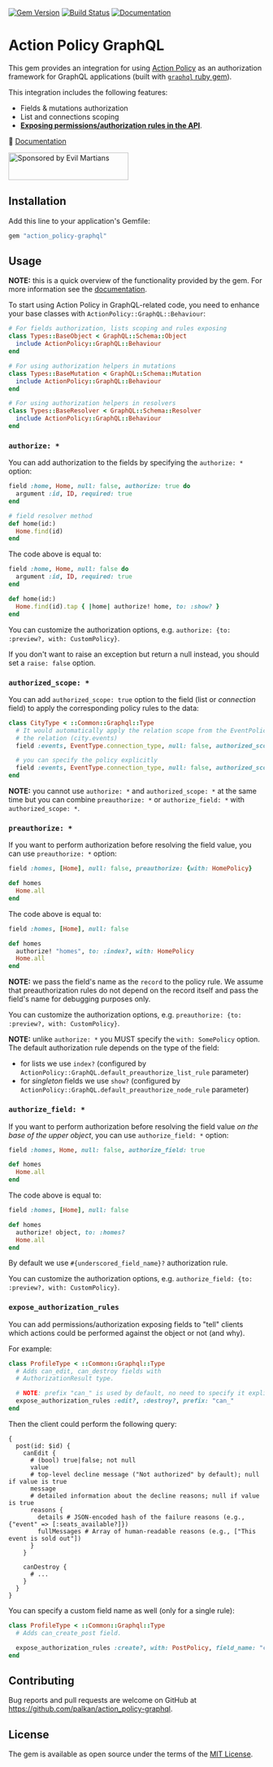[![Gem Version](https://badge.fury.io/rb/action_policy-graphql.svg)](https://badge.fury.io/rb/action_policy-graphql)
[![Build Status](https://travis-ci.org/palkan/action_policy-graphql.svg?branch=master)](https://travis-ci.org/palkan/action_policy-graphql)
[![Documentation](https://img.shields.io/badge/docs-link-brightgreen.svg)](https://actionpolicy.evilmartians.io/#/graphql)

# Action Policy GraphQL

This gem provides an integration for using [Action Policy](https://github.com/palkan/action_policy) as an authorization framework for GraphQL applications (built with [`graphql` ruby gem](https://graphql-ruby.org)).

This integration includes the following features:

- Fields & mutations authorization
- List and connections scoping
- [**Exposing permissions/authorization rules in the API**](https://evilmartians.com/chronicles/exposing-permissions-in-graphql-apis-with-action-policy).

📑 [Documentation](https://actionpolicy.evilmartians.io/#/graphql)

<a href="https://evilmartians.com/?utm_source=action_policy-graphql">
<img src="https://evilmartians.com/badges/sponsored-by-evil-martians.svg" alt="Sponsored by Evil Martians" width="236" height="54"></a>

## Installation

Add this line to your application's Gemfile:

```ruby
gem "action_policy-graphql"
```

## Usage

**NOTE:** this is a quick overview of the functionality provided by the gem. For more information see the [documentation](https://actionpolicy.evilmartians.io/#/graphql).

To start using Action Policy in GraphQL-related code, you need to enhance your base classes with `ActionPolicy::GraphQL::Behaviour`:

```ruby
# For fields authorization, lists scoping and rules exposing
class Types::BaseObject < GraphQL::Schema::Object
  include ActionPolicy::GraphQL::Behaviour
end

# For using authorization helpers in mutations
class Types::BaseMutation < GraphQL::Schema::Mutation
  include ActionPolicy::GraphQL::Behaviour
end

# For using authorization helpers in resolvers
class Types::BaseResolver < GraphQL::Schema::Resolver
  include ActionPolicy::GraphQL::Behaviour
end
```

### `authorize: *`

You can add authorization to the fields by specifying the `authorize: *` option:

```ruby
field :home, Home, null: false, authorize: true do
  argument :id, ID, required: true
end

# field resolver method
def home(id:)
  Home.find(id)
end
```

The code above is equal to:

```ruby
field :home, Home, null: false do
  argument :id, ID, required: true
end

def home(id:)
  Home.find(id).tap { |home| authorize! home, to: :show? }
end
```

You can customize the authorization options, e.g. `authorize: {to: :preview?, with: CustomPolicy}`.

If you don't want to raise an exception but return a null instead, you should set a `raise: false` option.

### `authorized_scope: *`

You can add `authorized_scope: true` option to the field (list or _connection_ field) to
apply the corresponding policy rules to the data:

```ruby
class CityType < ::Common::Graphql::Type
  # It would automatically apply the relation scope from the EventPolicy to
  # the relation (city.events)
  field :events, EventType.connection_type, null: false, authorized_scope: true

  # you can specify the policy explicitly
  field :events, EventType.connection_type, null: false, authorized_scope: {with: CustomEventPolicy}
end
```

**NOTE:** you cannot use `authorize: *` and `authorized_scope: *` at the same time but you can combine `preauthorize: *` or `authorize_field: *` with `authorized_scope: *`.

### `preauthorize: *`

If you want to perform authorization before resolving the field value, you can use `preauthorize: *` option:

```ruby
field :homes, [Home], null: false, preauthorize: {with: HomePolicy}

def homes
  Home.all
end
```

The code above is equal to:

```ruby
field :homes, [Home], null: false

def homes
  authorize! "homes", to: :index?, with: HomePolicy
  Home.all
end
```

**NOTE:** we pass the field's name as the `record` to the policy rule. We assume that preauthorization rules do not depend on
the record itself and pass the field's name for debugging purposes only.

You can customize the authorization options, e.g. `preauthorize: {to: :preview?, with: CustomPolicy}`.

**NOTE:** unlike `authorize: *` you MUST specify the `with: SomePolicy` option.
The default authorization rule depends on the type of the field:

- for lists we use `index?` (configured by `ActionPolicy::GraphQL.default_preauthorize_list_rule` parameter)
- for _singleton_ fields we use `show?` (configured by `ActionPolicy::GraphQL.default_preauthorize_node_rule` parameter)

### `authorize_field: *`

If you want to perform authorization before resolving the field value _on the base of the upper object_, you can use `authorize_field: *` option:

```ruby
field :homes, Home, null: false, authorize_field: true

def homes
  Home.all
end
```

The code above is equal to:

```ruby
field :homes, [Home], null: false

def homes
  authorize! object, to: :homes?
  Home.all
end
```
By default we use `#{underscored_field_name}?` authorization rule.

You can customize the authorization options, e.g. `authorize_field: {to: :preview?, with: CustomPolicy}`.

### `expose_authorization_rules`

You can add permissions/authorization exposing fields to "tell" clients which actions could be performed against the object or not (and why).

For example:

```ruby
class ProfileType < ::Common::Graphql::Type
  # Adds can_edit, can_destroy fields with
  # AuthorizationResult type.

  # NOTE: prefix "can_" is used by default, no need to specify it explicitly
  expose_authorization_rules :edit?, :destroy?, prefix: "can_"
end
```

Then the client could perform the following query:

```gql
{
  post(id: $id) {
    canEdit {
      # (bool) true|false; not null
      value
      # top-level decline message ("Not authorized" by default); null if value is true
      message
      # detailed information about the decline reasons; null if value is true
      reasons {
        details # JSON-encoded hash of the failure reasons (e.g., {"event" => [:seats_available?]})
        fullMessages # Array of human-readable reasons (e.g., ["This event is sold out"])
      }
    }

    canDestroy {
      # ...
    }
  }
}
```

You can specify a custom field name as well (only for a single rule):

```ruby
class ProfileType < ::Common::Graphql::Type
  # Adds can_create_post field.

  expose_authorization_rules :create?, with: PostPolicy, field_name: "can_create_post"
end
```

## Contributing

Bug reports and pull requests are welcome on GitHub at https://github.com/palkan/action_policy-graphql.

## License

The gem is available as open source under the terms of the [MIT License](http://opensource.org/licenses/MIT).
